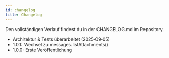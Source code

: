 ```yaml
---
id: changelog
title: Changelog
---
```


Den vollständigen Verlauf findest du in der CHANGELOG.md im Repository.

- Architektur & Tests überarbeitet (2025‑09‑05)
- 1.0.1: Wechsel zu messages.listAttachments()
- 1.0.0: Erste Veröffentlichung
